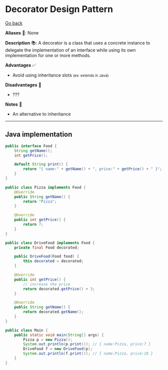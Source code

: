# Decorator Design Pattern

[Go back](../index.md#structural-)

<div class="row row-cols-lg-2"><div>

**Aliases** 📌: None

**Description** 📚: A decorator is a class that uses a concrete instance to delegate the implementation of an interface while using its own implementation for one or more methods. 

</div><div>

**Advantages** ✅

* Avoid using inheritance slots <small>(ex: extends in Java)</small>

**Disadvantages** 🚫

* ???

**Notes** 📝

* An alternative to inheritance
</div></div>

<hr class="sep-both">

## Java implementation

<div class="row row-cols-lg-2"><div class="mt-lg-4 mt-2">

```java
public interface Food {
    String getName();
    int getPrice();

    default String print() {
        return "{ name:" + getName() + ", price:" + getPrice() + " }";
    }
}
```

```java
public class Pizza implements Food {
    @Override
    public String getName() {
        return "Pizza";
    }

    @Override
    public int getPrice() {
        return 7;
    }
}
```
</div><div class="mt-lg-4">

```java
public class DriveFood implements Food {
    private final Food decorated;

    public DriveFood(Food food) {
        this.decorated = decorated;
    }

    @Override
    public int getPrice() {
        // increase the price
        return decorated.getPrice() + 3;
    }

    @Override
    public String getName() {
        return decorated.getName();
    }
}
```

```java
public class Main {
    public static void main(String[] args) {
        Pizza p = new Pizza();
        System.out.println(p.print()); // { name:Pizza, price:7 }
        DriveFood f = new DriveFood(p);
        System.out.println(f.print()); // { name:Pizza, price:10 }
    }
}
```
</div></div>